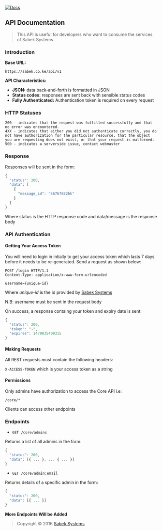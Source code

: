 [![Docs](http://img.shields.io/badge/API-v1-00aced.svg?style=flat-square)](https://github.com/SabekSystems/sabekREST)

## API Documentation

>This API is useful for developers who want to consume the services of Sabek Systems.

### Introduction

**Base URL:**

`https://sabek.co.ke/api/v1`

**API Characteristics:**

- **JSON:** data back-and-forth is formatted in JSON
- **Status codes:** responses are sent back with sensible status codes
- **Fully Authenticated:** Authentication token is required on every request

### HTTP Statuses

```
200 - indicates that the request was fulfilled successfully and that no error was encountered.
4XX - indicates that either you did not authenticate correctly, you do not have authorization for the particular resource, that the object you are requesting does not exist, or that your request is malformed.
500 - indicates a serverside issue, contact webmaster
```

### Response

Responses will be sent in the form:

```js
{
  "status": 200,
  "data": [
    {
      "message_id": "S6767882hk"
    }
  ]
}
```

Where status is the HTTP response code and data/message is the response body

### API Authentication

#### Getting Your Access Token

You will need to login in intially to get your access token which lasts 7 days before it needs to be re-generated. Send a request as shown below:

```
POST /login HTTP/1.1
Content-Type: application/x-www-form-urlencoded

username={unique-id}
```

Where *unique-id* is the id provided by [Sabek Systems](https://github.com/SabekSystems)

N.B: username must be sent in the request body

On success, a response containg your token and expiry date is sent:

```js
{
  "status": 200,
  "token": "~",
  "expires": 1479835409315
}
```

#### Making Requests

All REST requests must contain the following headers:

`X-ACCESS-TOKEN` which is your access token as a string

#### Permissions

Only admins have authorization to access the Core API i.e:

`/core/*`

Clients can access other endpoints

### Endpoints

- `GET /core/admins`

Returns a list of all admins in the form:

```js
{
  "status": 200,
  "data": [{ ... }, ... { ... }]
}
```


- `GET /core/admin:email`

Returns details of a specific admin in the form:

```js
{
  "status": 200,
  "data": [{ ... }]
}
```

**More Endpoints Will be Added**


> Copyright © 2016 [Sabek Systems](https://github.com/SabekSystems)



